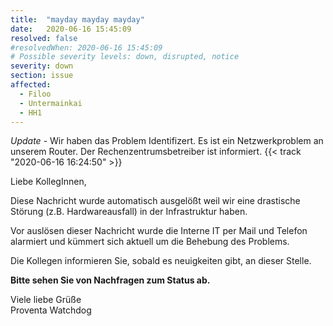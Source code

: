```yaml
---
title:  "mayday mayday mayday"
date:   2020-06-16 15:45:09
resolved: false
#resolvedWhen: 2020-06-16 15:45:09
# Possible severity levels: down, disrupted, notice
severity: down
section: issue
affected:
  - Filoo
  - Untermainkai
  - HH1
---
```

<!-- update -->
*Update* - Wir haben das Problem Identifizert. Es ist ein Netzwerkproblem an unserem Router. Der Rechenzentrumsbetreiber ist informiert. {{< track "2020-06-16 16:24:50" >}}

Liebe KollegInnen,

Diese Nachricht wurde automatisch ausgelößt weil wir eine drastische Störung (z.B. Hardwareausfall) in der Infrastruktur haben.

Vor auslösen dieser Nachricht wurde die Interne IT per Mail und Telefon alarmiert und kümmert sich aktuell um die Behebung des Problems.

Die Kollegen informieren Sie, sobald es neuigkeiten gibt, an dieser Stelle.

**Bitte sehen Sie von Nachfragen zum Status ab.**

Viele liebe Grüße  
Proventa Watchdog
